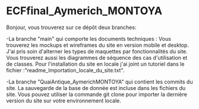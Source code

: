 # ECFfinal_Aymerich_MONTOYA

Bonjour, vous trouverez sur ce dépôt deux branches: 

-La branche "main" qui comporte les documents techniques : Vous trouverez les mockups et wireframes du site en version mobile et desktop. J'ai pris soin d'alterner les types de maquettes par fonctionnalités du site. Vous trouverez aussi les diagrammes de séquence des cas d'utilisation et de classes. Pour l'installation du site en locale j'ai joint un tutoriel dans le fichier :"readme_Importation_locale_du_site.txt".

-La branche "QuaiAntique_AymerichMONTOYA" qui contient les commits du site. La sauvegarde de la base de donnée est incluse dans les fichiers du site. Vous pouvez utiliser la commande git clone pour importer la dernière version du site sur votre environnement locale.

